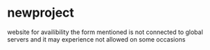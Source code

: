 # newproject
website for availibility
the form mentioned is not connected to global servers and it may experience not allowed on some occasions

